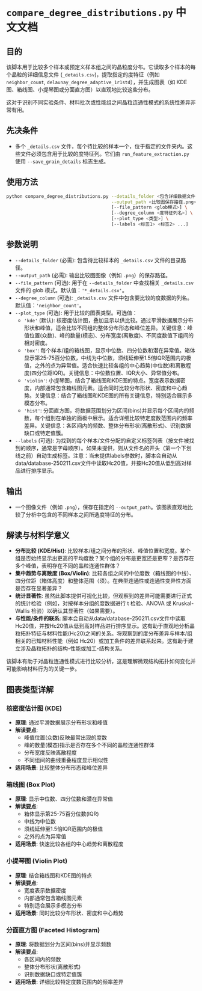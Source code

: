 # `compare_degree_distributions.py` 中文文档

## 目的

该脚本用于比较多个样本或预定义样本组之间的晶粒度分布。它读取多个样本的每个晶粒的详细信息文件 (`_details.csv`)，提取指定的度特征（例如 `neighbor_count`, `delaunay_degree_adaptive_1r1std`），并生成图表（如 KDE 图、箱线图、小提琴图或分面直方图）以直观地比较这些分布。

这对于识别不同实验条件、材料批次或性能组之间晶粒连通性模式的系统性差异非常有用。

## 先决条件

*   多个 `_details.csv` 文件，每个待比较的样本一个，位于指定的文件夹内。这些文件必须包含用于比较的度特征列。它们由 `run_feature_extraction.py` 使用 `--save_grain_details` 标志生成。

## 使用方法

```bash
python compare_degree_distributions.py --details_folder <包含详细数据文件的文件夹路径> \
                                       --output_path <比较图保存路径.png> \
                                       [--file_pattern <glob模式>] \
                                       [--degree_column <度特征列名>] \
                                       [--plot_type <类型>] \
                                       [--labels <标签1> <标签2> ...]
```

## 参数说明

*   `--details_folder` (必需): 包含待比较样本的 `_details.csv` 文件的目录路径。
*   `--output_path` (必需): 输出比较图图像（例如 `.png`）的保存路径。
*   `--file_pattern` (可选): 用于在 `--details_folder` 中查找相关 `_details.csv` 文件的 glob 模式。默认值：`'*_details.csv'`。
*   `--degree_column` (可选): `_details.csv` 文件中包含要比较的度数据的列名。默认值：`'neighbor_count'`。
*   `--plot_type` (可选): 用于比较的图表类型。可选值：
    *   `'kde'` (默认): 核密度估计图，叠加显示以供比较。通过平滑数据展示分布形状和峰值，适合比较不同组的整体分布形态和峰位差异。关键信息：峰值位置(众数)、峰的数量(模态)、分布宽度(离散度)、不同度数值下组间的相对密度。
    *   `'box'`: 每个样本/组的箱线图，显示中位数、四分位数和潜在异常值。箱体显示第25-75百分位数，中线为中位数，须线延伸至1.5倍IQR范围内的极值，之外的点为异常值。适合快速比较各组的中心趋势(中位数)和离散程度(四分位距IQR)。关键信息：中位数位置、IQR大小、异常值分布。
    *   `'violin'`: 小提琴图，结合了箱线图和KDE图的特点。宽度表示数据密度，内部通常包含箱线图元素。适合同时比较分布形状、密度和中心趋势。关键信息：结合了箱线图和KDE图的所有关键信息，特别适合展示多模态分布。
    *   `'hist'`: 分面直方图，将数据范围划分为区间(bins)并显示每个区间内的频数，每个组别在单独的面板中展示。适合详细比较特定度数范围内的频率差异。关键信息：各区间内的频数、整体分布形状(离散形式)、识别数据缺口或特定值簇。
*   `--labels` (可选): 为找到的每个样本/文件分配的自定义标签列表（按文件被找到的顺序，通常是字母顺序）。如果未提供，则从文件名的开头（第一个下划线之前）自动生成标签。注意：当未提供labels参数时，脚本会自动从data/database-250211.csv文件中读取Hc20值，并按Hc20值从低到高对样品进行排序显示。

## 输出

*   一个图像文件（例如 `.png`），保存在指定的 `--output_path`。该图表直观地比较了分析中包含的不同样本之间所选度特征的分布。

## 解读与材料学意义

*   **分布比较 (KDE/Hist)**: 比较样本/组之间分布的形状、峰值位置和宽度。某个组是否始终显示出更高的平均度数？某个组的分布是更宽还是更窄？是否存在多个峰值，表明存在不同的晶粒连通性群体？
*   **集中趋势与离散度 (Box/Violin)**: 比较各组之间的中位度数（箱线图的中线）、四分位距（箱体高度）和整体范围（须）。在典型连通性或连通性变异性方面是否存在显著差异？
*   **统计显著性**: 虽然此脚本提供可视化比较，但观察到的差异可能需要进行正式的统计检验（例如，对按样本分组的度数据进行 t 检验、ANOVA 或 Kruskal-Wallis 检验）以确认其显著性（如果需要）。
*   **与性能/条件的联系**: 脚本会自动从data/database-250211.csv文件中读取Hc20值，并按Hc20值从低到高对样品进行排序显示。这有助于直观地分析晶粒拓扑特征与材料性能(Hc20)之间的关系。将观察到的度分布差异与样本/组相关的已知材料性能（例如 Hc20）或加工条件的差异联系起来。这有助于建立涉及晶粒拓扑的结构-性能或加工-结构关系。

该脚本有助于对晶粒连通性模式进行比较分析，这是理解微观结构拓扑如何变化并可能影响材料行为的关键一步。

## 图表类型详解

### 核密度估计图 (KDE)
- **原理**: 通过平滑数据展示分布形状和峰值
- **解读要点**: 
  - 峰值位置(众数)反映最常出现的度数
  - 峰的数量(模态)指示是否存在多个不同的晶粒连通性群体
  - 分布宽度反映离散程度
  - 不同组间的曲线重叠程度显示相似性
- **适用场景**: 比较整体分布形态和峰位差异

### 箱线图 (Box Plot)
- **原理**: 显示中位数、四分位数和潜在异常值
- **解读要点**:
  - 箱体显示第25-75百分位数(IQR)
  - 中线为中位数
  - 须线延伸至1.5倍IQR范围内的极值
  - 之外的点为异常值
- **适用场景**: 快速比较各组的中心趋势和离散程度

### 小提琴图 (Violin Plot)
- **原理**: 结合箱线图和KDE图的特点
- **解读要点**:
  - 宽度表示数据密度
  - 内部通常包含箱线图元素
  - 特别适合展示多模态分布
- **适用场景**: 同时比较分布形状、密度和中心趋势

### 分面直方图 (Faceted Histogram)
- **原理**: 将数据划分为区间(bins)并显示频数
- **解读要点**:
  - 各区间内的频数
  - 整体分布形状(离散形式)
  - 识别数据缺口或特定值簇
- **适用场景**: 详细比较特定度数范围内的频率差异
